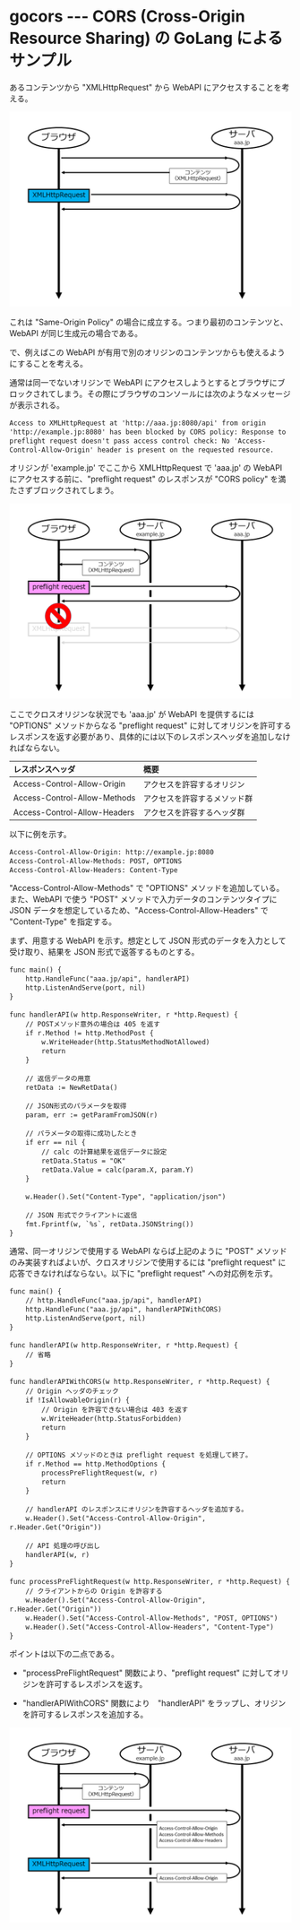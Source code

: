 # gocors --- CORS (Cross-Origin Resource Sharing) の GoLang によるサンプル

あるコンテンツから "XMLHttpRequest" から WebAPI にアクセスすることを考える。

![fig0](images/fig0.png)

これは "Same-Origin Policy" の場合に成立する。つまり最初のコンテンツと、WebAPI が同じ生成元の場合である。

で、例えばこの WebAPI が有用で別のオリジンのコンテンツからも使えるようにすることを考える。

通常は同一でないオリジンで WebAPI にアクセスしようとするとブラウザにブロックされてしまう。その際にブラウザのコンソールには次のようなメッセージが表示される。

```
Access to XMLHttpRequest at 'http://aaa.jp:8080/api' from origin 'http://example.jp:8080' has been blocked by CORS policy: Response to preflight request doesn't pass access control check: No 'Access-Control-Allow-Origin' header is present on the requested resource.
```

オリジンが 'example.jp' でここから XMLHttpRequest で 'aaa.jp' の WebAPI にアクセスする前に、"preflight request" のレスポンスが "CORS policy" を満たさずブロックされてしまう。

![fig1](images/fig1.png)

ここでクロスオリジンな状況でも 'aaa.jp' が WebAPI を提供するには "OPTIONS" メソッドからなる "preflight request" に対してオリジンを許可するレスポンスを返す必要があり、具体的には以下のレスポンスヘッダを追加しなければならない。

|レスポンスヘッダ|概要|
|:--|:--|
|Access-Control-Allow-Origin|アクセスを許容するオリジン|
|Access-Control-Allow-Methods|アクセスを許容するメソッド群|
|Access-Control-Allow-Headers|アクセスを許容するヘッダ群|

以下に例を示す。

```
Access-Control-Allow-Origin: http://example.jp:8080
Access-Control-Allow-Methods: POST, OPTIONS
Access-Control-Allow-Headers: Content-Type
```

"Access-Control-Allow-Methods" で "OPTIONS" メソッドを追加している。また、WebAPI で使う "POST" メソッドで入力データのコンテンツタイプに JSON データを想定しているため、"Access-Control-Allow-Headers" で "Content-Type" を指定する。

まず、用意する WebAPI を示す。想定として JSON 形式のデータを入力として受け取り、結果を JSON 形式で返答するものとする。

```
func main() {
	http.HandleFunc("aaa.jp/api", handlerAPI)
	http.ListenAndServe(port, nil)
}

func handlerAPI(w http.ResponseWriter, r *http.Request) {
	// POSTメソッド意外の場合は 405 を返す
	if r.Method != http.MethodPost {
		w.WriteHeader(http.StatusMethodNotAllowed)
		return
	}

	// 返信データの用意
	retData := NewRetData()

	// JSON形式のパラメータを取得
	param, err := getParamFromJSON(r)

	// パラメータの取得に成功したとき
	if err == nil {
		// calc の計算結果を返信データに設定
		retData.Status = "OK"
		retData.Value = calc(param.X, param.Y)
	}

	w.Header().Set("Content-Type", "application/json")

	// JSON 形式でクライアントに返信
	fmt.Fprintf(w, `%s`, retData.JSONString())
}
```

通常、同一オリジンで使用する WebAPI ならば上記のように "POST" メソッドのみ実装すればよいが、クロスオリジンで使用するには "preflight request" に応答できなければならない。以下に "preflight request" への対応例を示す。

```
func main() {
	// http.HandleFunc("aaa.jp/api", handlerAPI)
	http.HandleFunc("aaa.jp/api", handlerAPIWithCORS)
	http.ListenAndServe(port, nil)
}

func handlerAPI(w http.ResponseWriter, r *http.Request) {
    // 省略
}

func handlerAPIWithCORS(w http.ResponseWriter, r *http.Request) {
	// Origin ヘッダのチェック
	if !IsAllowableOrigin(r) {
		// Origin を許容できない場合は 403 を返す
		w.WriteHeader(http.StatusForbidden)
		return
	}

	// OPTIONS メソッドのときは preflight request を処理して終了。
	if r.Method == http.MethodOptions {
		processPreFlightRequest(w, r)
		return
	}

	// handlerAPI のレスポンスにオリジンを許容するヘッダを追加する。
	w.Header().Set("Access-Control-Allow-Origin", r.Header.Get("Origin"))

	// API 処理の呼び出し
	handlerAPI(w, r)
}

func processPreFlightRequest(w http.ResponseWriter, r *http.Request) {
	// クライアントからの Origin を許容する
	w.Header().Set("Access-Control-Allow-Origin", r.Header.Get("Origin"))
	w.Header().Set("Access-Control-Allow-Methods", "POST, OPTIONS")
	w.Header().Set("Access-Control-Allow-Headers", "Content-Type")
}

```

ポイントは以下の二点である。

* "processPreFlightRequest" 関数により、"preflight request" に対してオリジンを許可するレスポンスを返す。

* "handlerAPIWithCORS" 関数により　"handlerAPI" をラップし、オリジンを許可するレスポンスを追加する。

![fig2](images/fig2.png)

